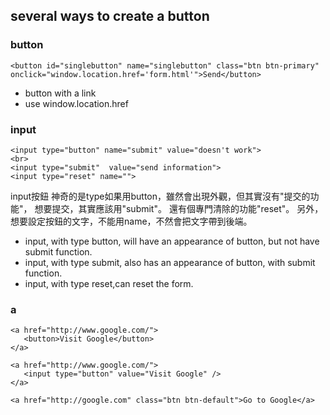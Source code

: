## several ways to create a button

### button

```
<button id="singlebutton" name="singlebutton" class="btn btn-primary" onclick="window.location.href='form.html'">Send</button>
```
- button with a link
- use window.location.href 

### input

```
<input type="button" name="submit" value="doesn't work">
<br>
<input type="submit"  value="send information">
<input type="reset" name="">
```
input按鈕 神奇的是type如果用button，雖然會出現外觀，但其實沒有"提交的功能"，
想要提交，其實應該用"submit"。 還有個專門清除的功能"reset"。 另外，想要設定按鈕的文字，不能用name，不然會把文字帶到後端。
- input, with type button, will have an appearance of button, but not have submit function.
- input, with type submit, also has an appearance of button, with submit function.
- input, with type reset,can reset the form.




### a
```
<a href="http://www.google.com/">
   <button>Visit Google</button>
</a>
```
```
<a href="http://www.google.com/">
   <input type="button" value="Visit Google" />
</a>
```
```
<a href="http://google.com" class="btn btn-default">Go to Google</a>
```
